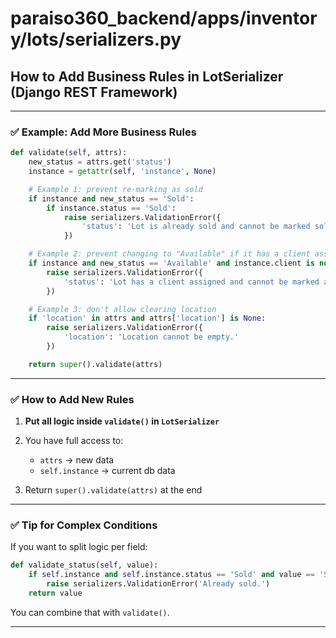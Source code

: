 # paraiso360_backend/apps/inventory/lots/serializers.py

## How to Add Business Rules in LotSerializer (Django REST Framework)

---

### ✅ Example: Add More Business Rules

```python
def validate(self, attrs):
    new_status = attrs.get('status')
    instance = getattr(self, 'instance', None)

    # Example 1: prevent re-marking as sold
    if instance and new_status == 'Sold':
        if instance.status == 'Sold':
            raise serializers.ValidationError({
                'status': 'Lot is already sold and cannot be marked sold again.'
            })

    # Example 2: prevent changing to "Available" if it has a client assigned
    if instance and new_status == 'Available' and instance.client is not None:
        raise serializers.ValidationError({
            'status': 'Lot has a client assigned and cannot be marked available.'
        })

    # Example 3: don't allow clearing location
    if 'location' in attrs and attrs['location'] is None:
        raise serializers.ValidationError({
            'location': 'Location cannot be empty.'
        })

    return super().validate(attrs)
```

---

### ✅ How to Add New Rules

1. **Put all logic inside `validate()` in `LotSerializer`**
2. You have full access to:

   - `attrs` → new data
   - `self.instance` → current db data

3. Return `super().validate(attrs)` at the end

---

### ✅ Tip for Complex Conditions

If you want to split logic per field:

```python
def validate_status(self, value):
    if self.instance and self.instance.status == 'Sold' and value == 'Sold':
        raise serializers.ValidationError('Already sold.')
    return value
```

You can combine that with `validate()`.

---
